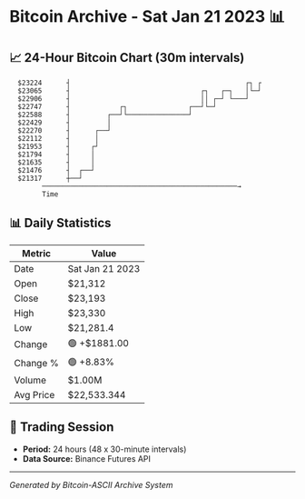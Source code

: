 # Bitcoin Archive - Sat Jan 21 2023 📊

## 📈 24-Hour Bitcoin Chart (30m intervals)

```
  $23224      ┤                                           ┌┐ ┌ 
  $23065      ┤                                ┌┐   ┌─┐   │└─┘ 
  $22906      ┤                                ││ ┌─┘ └───┘    
  $22747      ┤            ┌┐               ┌──┘└─┘            
  $22588      ┤         ┌──┘└───────────────┘                  
  $22429      ┤         │                                      
  $22270      ┤      ┌──┘                                      
  $22112      ┤      │                                         
  $21953      ┤     ┌┘                                         
  $21794      ┤     │                                          
  $21635      ┤     │                                          
  $21476      ┤  ┌──┘                                          
  $21317      ┼──┘                                             
        ────────────────────────────────────────────────→
        Time
```

## 📊 Daily Statistics

| Metric | Value |
|--------|-------|
| Date | Sat Jan 21 2023 |
| Open | $21,312 |
| Close | $23,193 |
| High | $23,330 |
| Low | $21,281.4 |
| Change | 🟢 +$1881.00 |
| Change % | 🟢 +8.83% |
| Volume | $1.00M |
| Avg Price | $22,533.344 |

## 📅 Trading Session

- **Period:** 24 hours (48 x 30-minute intervals)
- **Data Source:** Binance Futures API

---
*Generated by Bitcoin-ASCII Archive System*
